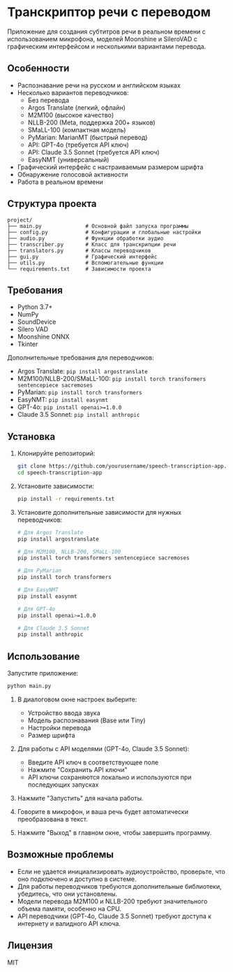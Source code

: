 # Транскриптор речи с переводом

Приложение для создания субтитров речи в реальном времени с использованием микрофона, моделей Moonshine и SileroVAD с графическим интерфейсом и несколькими вариантами перевода.

## Особенности

- Распознавание речи на русском и английском языках
- Несколько вариантов переводчиков:
  - Без перевода
  - Argos Translate (легкий, офлайн)
  - M2M100 (высокое качество)
  - NLLB-200 (Meta, поддержка 200+ языков)
  - SMaLL-100 (компактная модель)
  - PyMarian: MarianMT (быстрый перевод)
  - API: GPT-4o (требуется API ключ)
  - API: Claude 3.5 Sonnet (требуется API ключ)
  - EasyNMT (универсальный)
- Графический интерфейс с настраиваемым размером шрифта
- Обнаружение голосовой активности
- Работа в реальном времени

## Структура проекта

```
project/
├── main.py              # Основной файл запуска программы
├── config.py            # Конфигурации и глобальные настройки
├── audio.py             # Функции обработки аудио
├── transcriber.py       # Класс для транскрипции речи
├── translators.py       # Классы переводчиков
├── gui.py               # Графический интерфейс
├── utils.py             # Вспомогательные функции
└── requirements.txt     # Зависимости проекта
```

## Требования

- Python 3.7+
- NumPy
- SoundDevice
- Silero VAD
- Moonshine ONNX
- Tkinter

Дополнительные требования для переводчиков:
- Argos Translate: `pip install argostranslate`
- M2M100/NLLB-200/SMaLL-100: `pip install torch transformers sentencepiece sacremoses`
- PyMarian: `pip install torch transformers`
- EasyNMT: `pip install easynmt`
- GPT-4o: `pip install openai>=1.0.0`
- Claude 3.5 Sonnet: `pip install anthropic`

## Установка

1. Клонируйте репозиторий:
   ```bash
   git clone https://github.com/yourusername/speech-transcription-app.git
   cd speech-transcription-app
   ```

2. Установите зависимости:
   ```bash
   pip install -r requirements.txt
   ```

3. Установите дополнительные зависимости для нужных переводчиков:
   ```bash
   # Для Argos Translate
   pip install argostranslate

   # Для M2M100, NLLB-200, SMaLL-100
   pip install torch transformers sentencepiece sacremoses

   # Для PyMarian
   pip install torch transformers

   # Для EasyNMT
   pip install easynmt

   # Для GPT-4o
   pip install openai>=1.0.0

   # Для Claude 3.5 Sonnet
   pip install anthropic
   ```

## Использование

Запустите приложение:
```bash
python main.py
```

1. В диалоговом окне настроек выберите:
   - Устройство ввода звука
   - Модель распознавания (Base или Tiny)
   - Настройки перевода
   - Размер шрифта

2. Для работы с API моделями (GPT-4o, Claude 3.5 Sonnet):
   - Введите API ключ в соответствующее поле
   - Нажмите "Сохранить API ключи"
   - API ключи сохраняются локально и используются при последующих запусках

3. Нажмите "Запустить" для начала работы.

4. Говорите в микрофон, и ваша речь будет автоматически преобразована в текст.

5. Нажмите "Выход" в главном окне, чтобы завершить программу.

## Возможные проблемы

- Если не удается инициализировать аудиоустройство, проверьте, что оно подключено и доступно в системе.
- Для работы переводчиков требуются дополнительные библиотеки, убедитесь, что они установлены.
- Модели перевода M2M100 и NLLB-200 требуют значительного объема памяти, особенно на CPU.
- API переводчики (GPT-4o, Claude 3.5 Sonnet) требуют доступа к интернету и валидного API ключа.

## Лицензия

MIT
